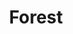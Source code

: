 ---
title: Forest
category: '#3d'
link: https://www.behance.net/gallery/220679589/Forest
order: 4
main: true
size: normal
contrast: false
image: /img/forest.webp
---